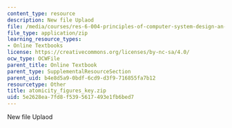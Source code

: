 ```yaml
---
content_type: resource
description: New file Uplaod
file: /media/courses/res-6-004-principles-of-computer-system-design-an-introduction-spring-2009/5e2628ea7fd8f5395617493e1fb6bed7_atomicity_figures_key.zip
file_type: application/zip
learning_resource_types:
- Online Textbooks
license: https://creativecommons.org/licenses/by-nc-sa/4.0/
ocw_type: OCWFile
parent_title: Online Textbook
parent_type: SupplementalResourceSection
parent_uid: b4e8d5a9-0bdf-6cd9-d3f9-716855fa7b12
resourcetype: Other
title: atomicity_figures_key.zip
uid: 5e2628ea-7fd8-f539-5617-493e1fb6bed7
---
```

New file Uplaod